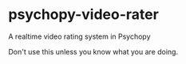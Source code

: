 # psychopy-video-rater
A realtime video rating system in Psychopy

Don't use this unless you know what you are doing.
